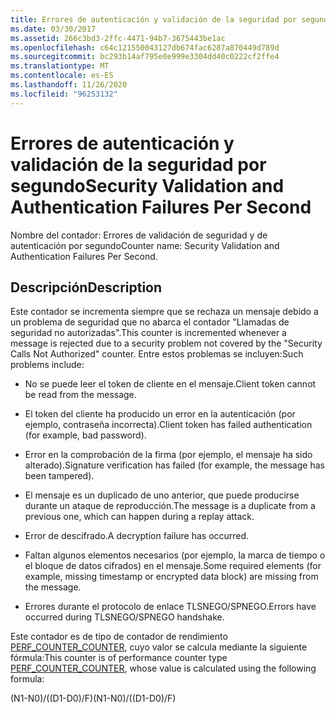 ```yaml
---
title: Errores de autenticación y validación de la seguridad por segundo
ms.date: 03/30/2017
ms.assetid: 266c3bd3-2ffc-4471-94b7-3675443be1ac
ms.openlocfilehash: c64c121550043127db674fac6287a870449d789d
ms.sourcegitcommit: bc293b14af795e0e999e3304dd40c0222cf2ffe4
ms.translationtype: MT
ms.contentlocale: es-ES
ms.lasthandoff: 11/26/2020
ms.locfileid: "96253132"
---
```

# <a name="security-validation-and-authentication-failures-per-second"></a><span data-ttu-id="4570e-102">Errores de autenticación y validación de la seguridad por segundo</span><span class="sxs-lookup"><span data-stu-id="4570e-102">Security Validation and Authentication Failures Per Second</span></span>

<span data-ttu-id="4570e-103">Nombre del contador: Errores de validación de seguridad y de autenticación por segundo</span><span class="sxs-lookup"><span data-stu-id="4570e-103">Counter name: Security Validation and Authentication Failures Per Second.</span></span>  
  
## <a name="description"></a><span data-ttu-id="4570e-104">Descripción</span><span class="sxs-lookup"><span data-stu-id="4570e-104">Description</span></span>  

 <span data-ttu-id="4570e-105">Este contador se incrementa siempre que se rechaza un mensaje debido a un problema de seguridad que no abarca el contador "Llamadas de seguridad no autorizadas".</span><span class="sxs-lookup"><span data-stu-id="4570e-105">This counter is incremented whenever a message is rejected due to a security problem not covered by the "Security Calls Not Authorized" counter.</span></span> <span data-ttu-id="4570e-106">Entre estos problemas se incluyen:</span><span class="sxs-lookup"><span data-stu-id="4570e-106">Such problems include:</span></span>  
  
- <span data-ttu-id="4570e-107">No se puede leer el token de cliente en el mensaje.</span><span class="sxs-lookup"><span data-stu-id="4570e-107">Client token cannot be read from the message.</span></span>  
  
- <span data-ttu-id="4570e-108">El token del cliente ha producido un error en la autenticación (por ejemplo, contraseña incorrecta).</span><span class="sxs-lookup"><span data-stu-id="4570e-108">Client token has failed authentication (for example, bad password).</span></span>  
  
- <span data-ttu-id="4570e-109">Error en la comprobación de la firma (por ejemplo, el mensaje ha sido alterado).</span><span class="sxs-lookup"><span data-stu-id="4570e-109">Signature verification has failed (for example, the message has been tampered).</span></span>  
  
- <span data-ttu-id="4570e-110">El mensaje es un duplicado de uno anterior, que puede producirse durante un ataque de reproducción.</span><span class="sxs-lookup"><span data-stu-id="4570e-110">The message is a duplicate from a previous one, which can happen during a replay attack.</span></span>  
  
- <span data-ttu-id="4570e-111">Error de descifrado.</span><span class="sxs-lookup"><span data-stu-id="4570e-111">A decryption failure has occurred.</span></span>  
  
- <span data-ttu-id="4570e-112">Faltan algunos elementos necesarios (por ejemplo, la marca de tiempo o el bloque de datos cifrados) en el mensaje.</span><span class="sxs-lookup"><span data-stu-id="4570e-112">Some required elements (for example, missing timestamp or encrypted data block) are missing from the message.</span></span>  
  
- <span data-ttu-id="4570e-113">Errores durante el protocolo de enlace TLSNEGO/SPNEGO.</span><span class="sxs-lookup"><span data-stu-id="4570e-113">Errors have occurred during TLSNEGO/SPNEGO handshake.</span></span>  
  
 <span data-ttu-id="4570e-114">Este contador es de tipo de contador de rendimiento [PERF_COUNTER_COUNTER](/previous-versions/windows/it-pro/windows-server-2003/cc740048(v=ws.10)), cuyo valor se calcula mediante la siguiente fórmula:</span><span class="sxs-lookup"><span data-stu-id="4570e-114">This counter is of performance counter type [PERF_COUNTER_COUNTER](/previous-versions/windows/it-pro/windows-server-2003/cc740048(v=ws.10)), whose value is calculated using the following formula:</span></span>  
  
 <span data-ttu-id="4570e-115">(N1-N0)/((D1-D0)/F)</span><span class="sxs-lookup"><span data-stu-id="4570e-115">(N1-N0)/((D1-D0)/F)</span></span>

